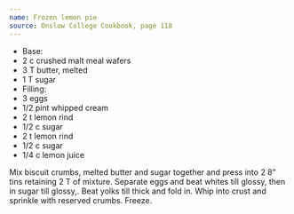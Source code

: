 ```yaml
---
name: Frozen lemon pie
source: Onslow College Cookbook, page 118
---
```


* Base:
* 2 c crushed malt meal wafers
* 3 T butter, melted
* 1 T sugar
* Filling:
* 3 eggs
* 1/2 pint whipped cream
* 2 t lemon rind
* 1/2 c sugar
* 2 t lemon rind
* 1/2 c sugar
* 1/4 c lemon juice

Mix biscuit crumbs, melted butter and sugar together and press into 2 8" tins retaining 2 T of mixture.  Separate eggs and beat whites till glossy, then in sugar till glossy,.  Beat yolks till thick and fold in.  Whip into crust and sprinkle with reserved crumbs.  Freeze.

